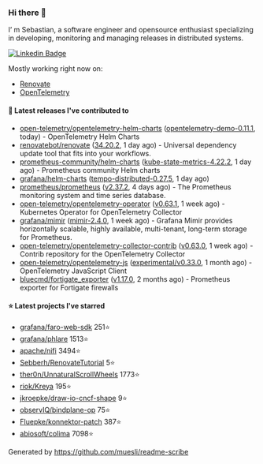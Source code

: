 ### Hi there 👋

I’ m Sebastian, a software engineer and opensource enthusiast specializing in developing, monitoring and managing releases in distributed systems.

[![Linkedin Badge](https://img.shields.io/badge/-LinkedIn-blue?style=flat&logo=Linkedin&logoColor=white&link=https://www.linkedin.com/in/sebastian-poxhofer/)](https://www.linkedin.com/in/sebastian-poxhofer/)

Mostly working right now on:
- [Renovate](https://github.com/renovatebot/renovate)
- [OpenTelemetry](https://github.com/open-telemetry)



#### 🚀 Latest releases I've contributed to

- [open-telemetry/opentelemetry-helm-charts](https://github.com/open-telemetry/opentelemetry-helm-charts) ([opentelemetry-demo-0.11.1](https://github.com/open-telemetry/opentelemetry-helm-charts/releases/tag/opentelemetry-demo-0.11.1), today) - OpenTelemetry Helm Charts
- [renovatebot/renovate](https://github.com/renovatebot/renovate) ([34.20.2](https://github.com/renovatebot/renovate/releases/tag/34.20.2), 1 day ago) - Universal dependency update tool that fits into your workflows.
- [prometheus-community/helm-charts](https://github.com/prometheus-community/helm-charts) ([kube-state-metrics-4.22.2](https://github.com/prometheus-community/helm-charts/releases/tag/kube-state-metrics-4.22.2), 1 day ago) - Prometheus community Helm charts
- [grafana/helm-charts](https://github.com/grafana/helm-charts) ([tempo-distributed-0.27.5](https://github.com/grafana/helm-charts/releases/tag/tempo-distributed-0.27.5), 1 day ago)
- [prometheus/prometheus](https://github.com/prometheus/prometheus) ([v2.37.2](https://github.com/prometheus/prometheus/releases/tag/v2.37.2), 4 days ago) - The Prometheus monitoring system and time series database.
- [open-telemetry/opentelemetry-operator](https://github.com/open-telemetry/opentelemetry-operator) ([v0.63.1](https://github.com/open-telemetry/opentelemetry-operator/releases/tag/v0.63.1), 1 week ago) - Kubernetes Operator for OpenTelemetry Collector
- [grafana/mimir](https://github.com/grafana/mimir) ([mimir-2.4.0](https://github.com/grafana/mimir/releases/tag/mimir-2.4.0), 1 week ago) - Grafana Mimir provides horizontally scalable, highly available, multi-tenant, long-term storage for Prometheus.
- [open-telemetry/opentelemetry-collector-contrib](https://github.com/open-telemetry/opentelemetry-collector-contrib) ([v0.63.0](https://github.com/open-telemetry/opentelemetry-collector-contrib/releases/tag/v0.63.0), 1 week ago) - Contrib repository for the OpenTelemetry Collector
- [open-telemetry/opentelemetry-js](https://github.com/open-telemetry/opentelemetry-js) ([experimental/v0.33.0](https://github.com/open-telemetry/opentelemetry-js/releases/tag/experimental%2Fv0.33.0), 1 month ago) - OpenTelemetry JavaScript Client
- [bluecmd/fortigate_exporter](https://github.com/bluecmd/fortigate_exporter) ([v1.17.0](https://github.com/bluecmd/fortigate_exporter/releases/tag/v1.17.0), 2 months ago) - Prometheus exporter for Fortigate firewalls

#### ⭐ Latest projects I've starred

- [grafana/faro-web-sdk](https://github.com/grafana/faro-web-sdk) 251⭐
- [grafana/phlare](https://github.com/grafana/phlare) 1513⭐
- [apache/nifi](https://github.com/apache/nifi) 3494⭐
- [Sebberh/RenovateTutorial](https://github.com/Sebberh/RenovateTutorial) 5⭐
- [ther0n/UnnaturalScrollWheels](https://github.com/ther0n/UnnaturalScrollWheels) 1773⭐
- [riok/Kreya](https://github.com/riok/Kreya) 195⭐
- [jkroepke/draw-io-cncf-shape](https://github.com/jkroepke/draw-io-cncf-shape) 9⭐
- [observIQ/bindplane-op](https://github.com/observIQ/bindplane-op) 75⭐
- [Fluepke/konnektor-patch](https://github.com/Fluepke/konnektor-patch) 387⭐
- [abiosoft/colima](https://github.com/abiosoft/colima) 7098⭐



Generated by https://github.com/muesli/readme-scribe
